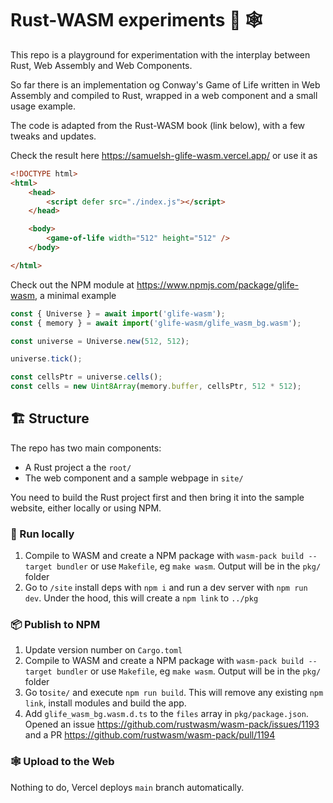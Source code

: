 # Rust-WASM experiments 🦀 🕸

This repo is a playground for experimentation with the interplay between Rust, Web Assembly and Web Components.

So far there is an implementation og Conway's Game of Life written in Web Assembly and compiled to Rust, wrapped in a web component and a small usage example.

The code is adapted from the Rust-WASM book (link below), with a few tweaks and updates.

Check the result here <https://samuelsh-glife-wasm.vercel.app/> or use it as

```html
<!DOCTYPE html>
<html>
    <head>
        <script defer src="./index.js"></script>
    </head>

    <body>
        <game-of-life width="512" height="512" />
    </body>

</html>
```

Check out the NPM module at <https://www.npmjs.com/package/glife-wasm>, a minimal example

```typescript
const { Universe } = await import('glife-wasm');
const { memory } = await import('glife-wasm/glife_wasm_bg.wasm');

const universe = Universe.new(512, 512);

universe.tick();

const cellsPtr = universe.cells();
const cells = new Uint8Array(memory.buffer, cellsPtr, 512 * 512);
```

## 🏗️ Structure

The repo has two main components:

- A Rust project a the `root/`
- The web component and a sample webpage in `site/`

You need to build the Rust project first and then bring it into the sample website, either locally or using NPM.

### 🍳 Run locally

1. Compile to WASM and create a NPM package with `wasm-pack build --target bundler` or use `Makefile`, eg `make wasm`. Output will be in the `pkg/` folder
2. Go to `/site` install deps with `npm i` and run a dev server with `npm run dev`. Under the hood, this will create a `npm link` to `../pkg`

### 📦 Publish to NPM

1. Update version number on `Cargo.toml`
2. Compile to WASM and create a NPM package with `wasm-pack build --target bundler` or use `Makefile`, eg `make wasm`. Output will be in the `pkg/` folder
3. Go to`site/` and execute `npm run build`. This will remove any existing `npm link`, install modules and build the app.
4. Add `glife_wasm_bg.wasm.d.ts` to the `files` array in `pkg/package.json`. Opened an issue <https://github.com/rustwasm/wasm-pack/issues/1193> and a PR <https://github.com/rustwasm/wasm-pack/pull/1194>

### 🕸️ Upload to the Web

Nothing to do, Vercel deploys `main` branch automatically.
